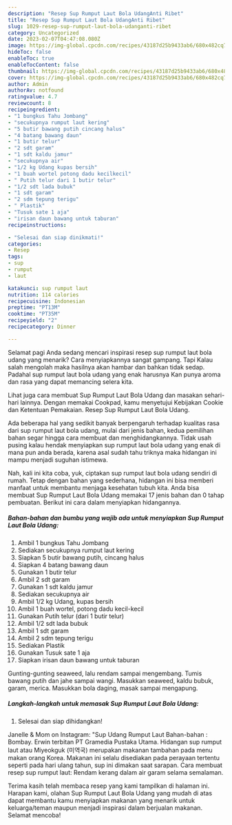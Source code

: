 ```yaml
---
description: "Resep Sup Rumput Laut Bola UdangAnti Ribet"
title: "Resep Sup Rumput Laut Bola UdangAnti Ribet"
slug: 1029-resep-sup-rumput-laut-bola-udanganti-ribet
category: Uncategorized
date: 2023-02-07T04:47:08.080Z
image: https://img-global.cpcdn.com/recipes/43187d25b9433ab6/680x482cq70/sup-rumput-laut-bola-udang-foto-resep-utama.jpg
hideToc: false
enableToc: true
enableTocContent: false
thumbnail: https://img-global.cpcdn.com/recipes/43187d25b9433ab6/680x482cq70/sup-rumput-laut-bola-udang-foto-resep-utama.jpg
cover: https://img-global.cpcdn.com/recipes/43187d25b9433ab6/680x482cq70/sup-rumput-laut-bola-udang-foto-resep-utama.jpg
author: Admin
authorAv: notfound
ratingvalue: 4.7
reviewcount: 8
recipeingredient:
- "1 bungkus Tahu Jombang"
- "secukupnya rumput laut kering"
- "5 butir bawang putih cincang halus"
- "4 batang bawang daun"
- "1 butir telur"
- "2 sdt garam"
- "1 sdt kaldu jamur"
- "secukupnya air"
- "1/2 kg Udang kupas bersih"
- "1 buah wortel potong dadu kecilkecil"
- " Putih telur dari 1 butir telur"
- "1/2 sdt lada bubuk"
- "1 sdt garam"
- "2 sdm tepung terigu"
- " Plastik"
- "Tusuk sate 1 aja"
- "irisan daun bawang untuk taburan"
recipeinstructions:

- "Selesai dan siap dinikmati!"
categories:
- Resep
tags:
- sup
- rumput
- laut

katakunci: sup rumput laut 
nutrition: 114 calories
recipecuisine: Indonesian
preptime: "PT13M"
cooktime: "PT35M"
recipeyield: "2"
recipecategory: Dinner

---
```



Selamat pagi Anda sedang mencari inspirasi resep sup rumput laut bola udang yang menarik? Cara menyiapkannya sangat gampang. Tapi Kalau salah mengolah maka hasilnya akan hambar dan bahkan tidak sedap. Padahal sup rumput laut bola udang yang enak harusnya Kan punya aroma dan rasa yang dapat memancing selera kita.


Lihat juga cara membuat Sup Rumput Laut Bola Udang dan masakan sehari-hari lainnya. Dengan memakai Cookpad, kamu menyetujui Kebijakan Cookie dan Ketentuan Pemakaian. Resep Sup Rumput Laut Bola Udang.

Ada beberapa hal yang sedikit banyak berpengaruh terhadap kualitas rasa dari sup rumput laut bola udang, mulai dari jenis bahan, kedua pemilihan bahan segar hingga cara membuat dan menghidangkannya. Tidak usah pusing kalau hendak menyiapkan sup rumput laut bola udang yang enak di mana pun anda berada, karena asal sudah tahu triknya maka hidangan ini mampu menjadi suguhan istimewa.


Nah, kali ini kita coba, yuk, ciptakan sup rumput laut bola udang sendiri di rumah. Tetap dengan bahan yang sederhana, hidangan ini bisa memberi manfaat untuk membantu menjaga kesehatan tubuh kita. Anda bisa membuat Sup Rumput Laut Bola Udang memakai 17 jenis bahan dan 0 tahap pembuatan. Berikut ini cara dalam menyiapkan hidangannya.

<!--inarticleads1-->

##### Bahan-bahan dan bumbu yang wajib ada untuk menyiapkan Sup Rumput Laut Bola Udang:

1. Ambil 1 bungkus Tahu Jombang
1. Sediakan secukupnya rumput laut kering
1. Siapkan 5 butir bawang putih, cincang halus
1. Siapkan 4 batang bawang daun
1. Gunakan 1 butir telur
1. Ambil 2 sdt garam
1. Gunakan 1 sdt kaldu jamur
1. Sediakan secukupnya air
1. Ambil 1/2 kg Udang, kupas bersih
1. Ambil 1 buah wortel, potong dadu kecil-kecil
1. Gunakan  Putih telur (dari 1 butir telur)
1. Ambil 1/2 sdt lada bubuk
1. Ambil 1 sdt garam
1. Ambil 2 sdm tepung terigu
1. Sediakan  Plastik
1. Gunakan Tusuk sate 1 aja
1. Siapkan irisan daun bawang untuk taburan


Gunting-gunting seaweed, lalu rendam sampai mengembang. Tumis bawang putih dan jahe sampai wangi. Masukkan seaweed, kaldu bubuk, garam, merica. Masukkan bola daging, masak sampai mengapung. 

<!--inarticleads2-->

##### Langkah-langkah untuk memasak Sup Rumput Laut Bola Udang:


1. Selesai dan siap dihidangkan!

Janelle &amp; Mom on Instagram: &#34;Sup Udang Rumput Laut Bahan-bahan : Bombay. Erwin terbitan PT Gramedia Pustaka Utama. Hidangan sup rumput laut atau Miyeokguk (미역국) merupakan makanan tambahan pada menu makan orang Korea. Makanan ini selalu disediakan pada perayaan tertentu seperti pada hari ulang tahun, sup ini dimakan saat sarapan. Cara membuat resep sup rumput laut: Rendam kerang dalam air garam selama semalaman. 

Terima kasih telah membaca resep yang kami tampilkan di halaman ini. Harapan kami, olahan Sup Rumput Laut Bola Udang yang mudah di atas dapat membantu kamu menyiapkan makanan yang menarik untuk keluarga/teman maupun menjadi inspirasi dalam berjualan makanan. Selamat mencoba!
